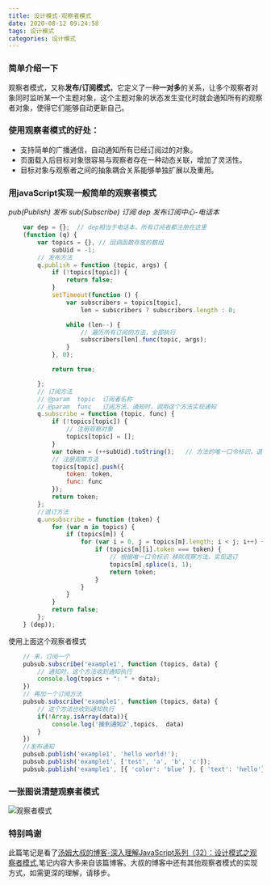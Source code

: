 ```yaml
---
title: 设计模式-观察者模式
date: 2020-08-12 09:24:58
tags: 设计模式
categories: 设计模式
---
```

### 简单介绍一下
观察者模式，又称**发布/订阅模式**，它定义了一种**一对多**的关系，让多个观察者对象同时监听某一个主题对象，这个主题对象的状态发生变化时就会通知所有的观察者对象，使得它们能够自动更新自己。

### 使用观察者模式的好处：
* 支持简单的广播通信，自动通知所有已经订阅过的对象。
* 页面载入后目标对象很容易与观察者存在一种动态关联，增加了灵活性。
* 目标对象与观察者之间的抽象耦合关系能够单独扩展以及重用。

### 用javaScript实现一般简单的观察者模式
*pub(Publish) 发布*
*sub(Subscribe) 订阅*
*dep 发布订阅中心-电话本*

```javascript
    var dep = {};  // dep相当于电话本，所有订阅者都注册在这里
    (function (q) {
        var topics = {}, // 回调函数存放的数组
            subUid = -1;
        // 发布方法
        q.publish = function (topic, args) {
            if (!topics[topic]) {
                return false;
            }
            setTimeout(function () {
                var subscribers = topics[topic],
                    len = subscribers ? subscribers.length : 0;

                while (len--) {
                    // 遍历所有订阅的方法，全部执行
                    subscribers[len].func(topic, args);
                }
            }, 0);

            return true;

        };
        // 订阅方法
        // @param  topic  订阅者名称
        // @param  func   订阅方法，通知时，调用这个方法实现通知
        q.subscribe = function (topic, func) {
            if (!topics[topic]) {
                // 注册观察对象
                topics[topic] = [];
            }
            var token = (++subUid).toString();   // 方法的唯一口令标识，退订时可用
            // 注册观察方法
            topics[topic].push({
                token: token,
                func: func
            });
            return token;
        };
        //退订方法
        q.unsubscribe = function (token) {
            for (var m in topics) {
                if (topics[m]) {
                    for (var i = 0, j = topics[m].length; i < j; i++) {
                        if (topics[m][i].token === token) {
                            // 根据唯一口令标识 移除观察方法，实现退订
                            topics[m].splice(i, 1);
                            return token;
                        }
                    }
                }
            }
            return false;
        };
    } (dep));

```

使用上面这个观察者模式

```javascript
    // 来，订阅一个
    pubsub.subscribe('example1', function (topics, data) {
        // 通知时，这个方法收到通知执行
        console.log(topics + ": " + data);
    })
    // 再加一个订阅方法
    pubsub.subscribe('example1', function (topics, data) {
        // 这个方法也收到通知执行
        if(!Array.isArray(data)){
            console.log('接到通知2',topics,  data)
        }
    })
    //发布通知
    pubsub.publish('example1', 'hello world!');
    pubsub.publish('example1', ['test', 'a', 'b', 'c']);
    pubsub.publish('example1', [{ 'color': 'blue' }, { 'text': 'hello'}]);
```
### 一张图说清楚观察者模式
![观察者模式](http://i.feidom.com/sub_pub%E8%A7%82%E5%AF%9F%E8%80%85%E6%A8%A1%E5%BC%8F.png)

### 特别鸣谢
此篇笔记是看了[汤姆大叔的博客-深入理解JavaScript系列（32）：设计模式之观察者模式](https://www.cnblogs.com/TomXu/archive/2012/03/02/2355128.html),笔记内容大多来自该篇博客。大叔的博客中还有其他观察者模式的实现方式，如需更深的理解，请移步。